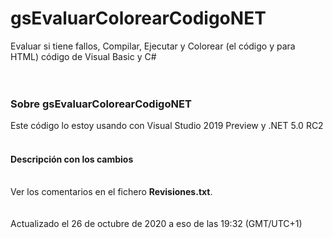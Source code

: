 ﻿# gsEvaluarColorearCodigoNET
Evaluar si tiene fallos, Compilar, Ejecutar y Colorear (el código y para HTML) código de Visual Basic y C#<br>
<br>
<br>
<h3>Sobre gsEvaluarColorearCodigoNET</h3>
Este código lo estoy usando con Visual Studio 2019 Preview y .NET 5.0 RC2<br>
<br>
<h4>Descripción con los cambios</h4>
<br>
Ver los comentarios en el fichero <b>Revisiones.txt</b>.<br>
<br>
<br>
Actualizado el 26 de octubre de 2020 a eso de las 19:32 (GMT/UTC+1)

